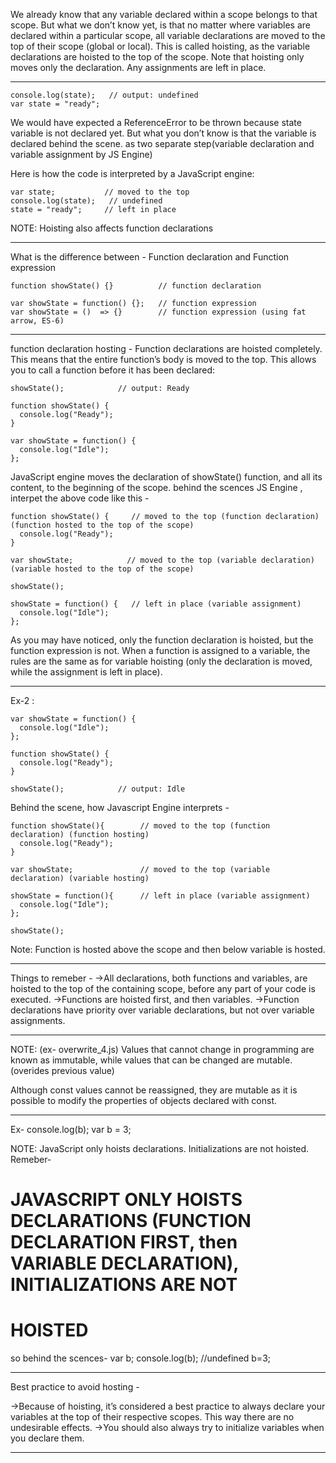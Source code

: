 We already know that any variable declared within a scope belongs to that scope. But what we don’t know yet, is that no matter where variables are declared within a particular scope, all variable declarations are moved to the top of their scope (global or local). This is called hoisting, as the variable declarations are hoisted to the top of the scope. Note that hoisting only moves only the declaration. Any assignments are left in place.

---------------------------------------------------------------------------------------------------------------

```
console.log(state);   // output: undefined
var state = "ready";
```

We would have expected a ReferenceError to be thrown because state  variable is not declared yet. But what you don’t know is that the variable is declared behind the scene. as two separate step(variable declaration and variable assignment by JS Engine)

Here is how the code is interpreted by a JavaScript engine:

```
var state;           // moved to the top
console.log(state);   // undefined
state = "ready";     // left in place
```

NOTE: Hoisting also affects function declarations

---------------------------------------------------------------------------------------------------------------

What is the difference between - Function declaration and Function expression

```
function showState() {}          // function declaration

var showState = function() {};   // function expression
var showState = ()  => {}        // function expression (using fat arrow, ES-6)
```



---------------------------------------------------------------------------------------------------------------

function declaration hosting -
Function declarations are hoisted completely. This means that the entire function’s body is moved to the top. This allows you to call a function before it has been declared:

```
showState();            // output: Ready

function showState() {
  console.log("Ready");
} 

var showState = function() {
  console.log("Idle");
};
```

JavaScript engine moves the declaration of showState() function, and all its content, 
to the beginning of the scope. 
behind the scences JS Engine , interpet the above code like this - 

```
function showState() {     // moved to the top (function declaration) (function hosted to the top of the scope)
  console.log("Ready");
} 

var showState;            // moved to the top (variable declaration) (variable hosted to the top of the scope)

showState();  

showState = function() {   // left in place (variable assignment)
  console.log("Idle");
};
```

As you may have noticed, only the function declaration is hoisted, but the function expression is not. When a function is assigned to a variable, the rules are the same as for variable hoisting (only the declaration is moved, while the assignment is left in place).


---------------------------------------------------------------------------------------------------------------

Ex-2 : 

```
var showState = function() {
  console.log("Idle");
};

function showState() {
  console.log("Ready");
} 

showState();            // output: Idle
```


Behind the scene, how Javascript Engine interprets -

```
function showState(){        // moved to the top (function declaration) (function hosting)
  console.log("Ready");
} 

var showState;               // moved to the top (variable declaration) (variable hosting)

showState = function(){      // left in place (variable assignment)
  console.log("Idle");
};

showState();
```

Note: Function is hosted above the scope and then below variable is hosted. 


---------------------------------------------------------------------------------------------------------------
Things to remeber -
->All declarations, both functions and variables, are hoisted to the top of the containing scope, before any part of your code is executed.
->Functions are hoisted first, and then variables.
->Function declarations have priority over variable declarations, but not over variable assignments.


---------------------------------------------------------------------------------------------------------------
NOTE: (ex- overwrite_4.js)
Values that cannot change in programming are known as immutable, while values that can be changed are mutable. (overides previous value)

Although const values cannot be reassigned, they are mutable as it is possible to modify the properties of objects declared with const.


---------------------------------------------------------------------------------------------------------------

Ex- 
console.log(b);
var b = 3;

NOTE: JavaScript only hoists declarations. Initializations are not hoisted.
Remeber-
# JAVASCRIPT ONLY HOISTS DECLARATIONS (FUNCTION DECLARATION FIRST, then VARIABLE DECLARATION), INITIALIZATIONS ARE NOT
# HOISTED

so behind the scences-
var b;
console.log(b); //undefined
b=3;

---------------------------------------------------------------------------------------------------------------
Best practice to avoid hosting - 

->Because of hoisting, it’s considered a best practice to always declare your variables at the top of their respective scopes. This way there are no undesirable effects. 
->You should also always try to initialize variables when you declare them.

---------------------------------------------------------------------------------------------------------------

